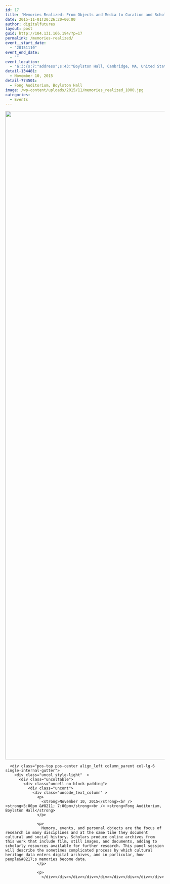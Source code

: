 ```yaml
---
id: 17
title: 'Memories Realized: From Objects and Media to Curation and Scholarship'
date: 2015-11-01T20:26:20+00:00
author: digitalfutures
layout: post
guid: http://104.131.166.194/?p=17
permalink: /memories-realized/
event__start_date:
  - "20151110"
event_end_date:
  - ""
event_location:
  - 'a:3:{s:7:"address";s:43:"Boylston Hall, Cambridge, MA, United States";s:3:"lat";s:9:"42.373327";s:3:"lng";s:18:"-71.11727150000002";}'
detail-134481:
  - November 10, 2015
detail-774501:
  - Fong Auditorium, Boylston Hall
image: /wp-content/uploads/2015/11/memories_realized_1000.jpg
categories:
  - Events
---
```

<div data-parent="true" class="row-container">
  <div class="row limit-width row-parent">
    <div class="row-inner">
      <div class="pos-top pos-center align_left column_parent col-lg-6 single-internal-gutter">
        <div class="uncol style-light"  >
          <div class="uncoltable">
            <div class="uncell no-block-padding">
              <div class="uncont">
                <div class="uncode-single-media  text-left">
                  <div class="single-wrapper" style="max-width: 100%;">
                    <div class="tmb tmb-light  tmb-media-first tmb-media-last tmb-content-overlay tmb-no-bg">
                      <div class="t-inside">
                        <div class="t-entry-visual" tabindex="0">
                          <div class="t-entry-visual-tc">
                            <div class="uncode-single-media-wrapper">
                              <img src="https://www.digitalfuturesconsortium.org/wp-content/uploads/2016/05/memories_realized.png" width="1583" height="2048" alt="" />
                            </div>
                          </div>
                        </div>
                      </div>
                    </div>
                  </div>
                </div>
              </div>
            </div>
          </div>
        </div>
      </div>
      
      <div class="pos-top pos-center align_left column_parent col-lg-6 single-internal-gutter">
        <div class="uncol style-light"  >
          <div class="uncoltable">
            <div class="uncell no-block-padding">
              <div class="uncont">
                <div class="uncode_text_column" >
                  <p>
                    <strong>November 10, 2015</strong><br /> <strong>5:00pm &#8211; 7:00pm</strong><br /> <strong>Fong Auditorium, Boylston Hall</strong>
                  </p>
                  
                  <p>
                    Memory, events, and personal objects are the focus of research in many disciplines and at the same time they document cultural and social history. Scholars produce online archives from this work that include film, still images, and documents, adding to scholarly resources available for further research. This panel session will describe the sometimes complicated process by which cultural heritage data enters digital archives, and in particular, how people&#8217;s memories become data.
                  </p>
                  
                  <p>
                    </div></div></div></div></div></div></div></div></div>